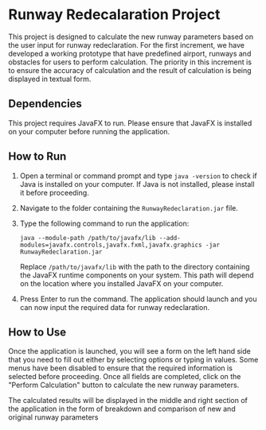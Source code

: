 # Runway Redecalaration Project

This project is designed to calculate the new runway parameters based on the user input for runway redeclaration. For the first increment, we have developed a working prototype that have predefined airport, runways and obstacles for users to perform calculation. The priority in this increment is to ensure the accuracy of calculation and the result of calculation is being displayed in textual form. 

## Dependencies

This project requires JavaFX to run. Please ensure that JavaFX is installed on your computer before running the application.

## How to Run

1. Open a terminal or command prompt and type `java -version` to check if Java is installed on your computer. If Java is not installed, please install it before proceeding.

2. Navigate to the folder containing the `RunwayRedeclaration.jar` file.

3. Type the following command to run the application:

   `java --module-path /path/to/javafx/lib --add-modules=javafx.controls,javafx.fxml,javafx.graphics -jar RunwayRedeclaration.jar`

   Replace `/path/to/javafx/lib` with the path to the directory containing the JavaFX runtime components on your system. This path will depend on the location where you installed JavaFX on your computer.

4. Press Enter to run the command. The application should launch and you can now input the required data for runway redeclaration.

## How to Use

Once the application is launched, you will see a form on the left hand side that you need to fill out either by selecting options or typing in values. Some menus have been disabled to ensure that the required information is selected before proceeding. Once all fields are completed, click on the "Perform Calculation" button to calculate the new runway parameters.

The calculated results will be displayed in the middle and right section of the application in the form of breakdown and comparison of new and original runway parameters
